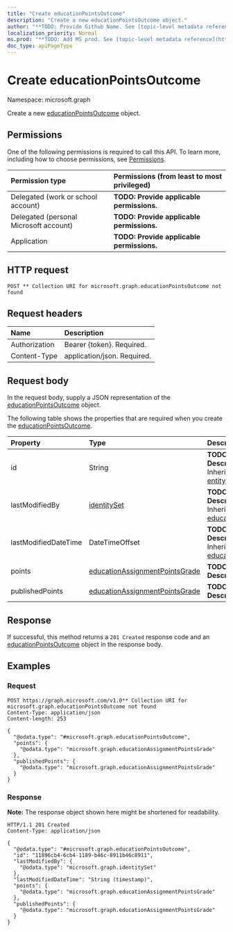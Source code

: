 ```yaml
---
title: "Create educationPointsOutcome"
description: "Create a new educationPointsOutcome object."
author: "**TODO: Provide Github Name. See [topic-level metadata reference](https://msgo.azurewebsites.net/add/document/guidelines/metadata.html#topic-level-metadata)**"
localization_priority: Normal
ms.prod: "**TODO: Add MS prod. See [topic-level metadata reference](https://msgo.azurewebsites.net/add/document/guidelines/metadata.html#topic-level-metadata)**"
doc_type: apiPageType
---
```


# Create educationPointsOutcome
Namespace: microsoft.graph



Create a new [educationPointsOutcome](../resources/educationpointsoutcome.md) object.

## Permissions
One of the following permissions is required to call this API. To learn more, including how to choose permissions, see [Permissions](/graph/permissions-reference).

|Permission type|Permissions (from least to most privileged)|
|:---|:---|
|Delegated (work or school account)|**TODO: Provide applicable permissions.**|
|Delegated (personal Microsoft account)|**TODO: Provide applicable permissions.**|
|Application|**TODO: Provide applicable permissions.**|

## HTTP request

<!-- {
  "blockType": "ignored"
}
-->
``` http
POST ** Collection URI for microsoft.graph.educationPointsOutcome not found
```

## Request headers
|Name|Description|
|:---|:---|
|Authorization|Bearer {token}. Required.|
|Content-Type|application/json. Required.|

## Request body
In the request body, supply a JSON representation of the [educationPointsOutcome](../resources/educationpointsoutcome.md) object.

The following table shows the properties that are required when you create the [educationPointsOutcome](../resources/educationpointsoutcome.md).

|Property|Type|Description|
|:---|:---|:---|
|id|String|**TODO: Add Description** Inherited from [entity](../resources/entity.md)|
|lastModifiedBy|[identitySet](../resources/identityset.md)|**TODO: Add Description** Inherited from [educationOutcome](../resources/educationoutcome.md)|
|lastModifiedDateTime|DateTimeOffset|**TODO: Add Description** Inherited from [educationOutcome](../resources/educationoutcome.md)|
|points|[educationAssignmentPointsGrade](../resources/educationassignmentpointsgrade.md)|**TODO: Add Description**|
|publishedPoints|[educationAssignmentPointsGrade](../resources/educationassignmentpointsgrade.md)|**TODO: Add Description**|



## Response

If successful, this method returns a `201 Created` response code and an [educationPointsOutcome](../resources/educationpointsoutcome.md) object in the response body.

## Examples

### Request
<!-- {
  "blockType": "request",
  "name": "create_educationpointsoutcome_from_"
}
-->
``` http
POST https://graph.microsoft.com/v1.0** Collection URI for microsoft.graph.educationPointsOutcome not found
Content-Type: application/json
Content-length: 253

{
  "@odata.type": "#microsoft.graph.educationPointsOutcome",
  "points": {
    "@odata.type": "microsoft.graph.educationAssignmentPointsGrade"
  },
  "publishedPoints": {
    "@odata.type": "microsoft.graph.educationAssignmentPointsGrade"
  }
}
```


### Response
**Note:** The response object shown here might be shortened for readability.
<!-- {
  "blockType": "response",
  "truncated": true,
  "@odata.type": "microsoft.graph.educationPointsOutcome"
}
-->
``` http
HTTP/1.1 201 Created
Content-Type: application/json

{
  "@odata.type": "#microsoft.graph.educationPointsOutcome",
  "id": "11896cb4-6cb4-1189-b46c-8911b46c8911",
  "lastModifiedBy": {
    "@odata.type": "microsoft.graph.identitySet"
  },
  "lastModifiedDateTime": "String (timestamp)",
  "points": {
    "@odata.type": "microsoft.graph.educationAssignmentPointsGrade"
  },
  "publishedPoints": {
    "@odata.type": "microsoft.graph.educationAssignmentPointsGrade"
  }
}
```

